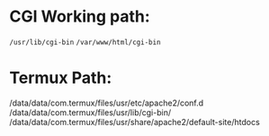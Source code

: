 # CGI Working path:
  `/usr/lib/cgi-bin`
  `/var/www/html/cgi-bin`

# Termux Path:
/data/data/com.termux/files/usr/etc/apache2/conf.d
/data/data/com.termux/files/usr/lib/cgi-bin/
/data/data/com.termux/files/usr/share/apache2/default-site/htdocs
